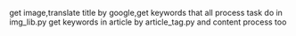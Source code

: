 get image,translate title by google,get keywords that all process task do in img_lib.py
get keywords in article by article_tag.py and content process too
